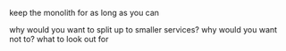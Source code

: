 keep the monolith for as long as you can

why would you want to split up to smaller services? why would you want not to? what to look out for